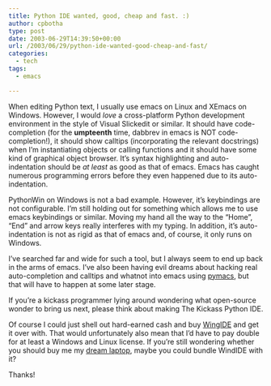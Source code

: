 ```yaml
---
title: Python IDE wanted, good, cheap and fast. :)
author: cpbotha
type: post
date: 2003-06-29T14:39:50+00:00
url: /2003/06/29/python-ide-wanted-good-cheap-and-fast/
categories:
  - tech
tags:
  - emacs

---
```

When editing Python text, I usually use emacs on Linux and XEmacs on Windows. However, I would _love_ a cross-platform Python development environment in the style of Visual Slickedit or similar. It should have code-completion (for the **umpteenth** time, dabbrev in emacs is NOT code-completion!), it should show calltips (incorporating the relevant docstrings) when I&#8217;m instantiating objects or calling functions and it should have some kind of graphical object browser. It&#8217;s syntax highlighting and auto-indentation should be _at least_ as good as that of emacs. Emacs has caught numerous programming errors before they even happened due to its auto-indentation.
  
<!--more-->


  
PythonWin on Windows is not a bad example. However, it&#8217;s keybindings are not configurable. I&#8217;m still holding out for something which allows me to use emacs keybindings or similar. Moving my hand all the way to the &#8220;Home&#8221;, &#8220;End&#8221; and arrow keys really interferes with my typing. In addition, it&#8217;s auto-indentation is not as rigid as that of emacs and, of course, it only runs on Windows.

I&#8217;ve searched far and wide for such a tool, but I always seem to end up back in the arms of emacs. I&#8217;ve also been having evil dreams about hacking real auto-completion and calltips and whatnot into emacs using [pymacs][1], but that will have to happen at some later stage.

If you&#8217;re a kickass programmer lying around wondering what open-source wonder to bring us next, please think about making The Kickass Python IDE.

Of course I could just shell out hard-earned cash and buy [WingIDE][2] and get it over with. That would unfortunately also mean that I&#8217;d have to pay double for at least a Windows and Linux license. If you&#8217;re still wondering whether you should buy me my [dream laptop][3], maybe you could bundle WindIDE with it?

Thanks!

 [1]: http://www.iro.umontreal.ca/~pinard/pymacs/
 [2]: http://wingide.com/
 [3]: http://cpbotha.net/weblogs/cpbotha/archives/000104.html